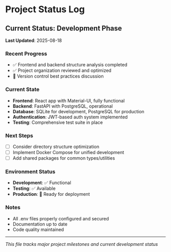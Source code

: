 # Project Status Log

## Current Status: Development Phase
**Last Updated**: 2025-08-18

### Recent Progress
- ✅ Frontend and backend structure analysis completed
- ✅ Project organization reviewed and optimized
- 🔄 Version control best practices discussion

### Current State
- **Frontend**: React app with Material-UI, fully functional
- **Backend**: FastAPI with PostgreSQL, operational
- **Database**: SQLite for development, PostgreSQL for production
- **Authentication**: JWT-based auth system implemented
- **Testing**: Comprehensive test suite in place

### Next Steps
- [ ] Consider directory structure optimization
- [ ] Implement Docker Compose for unified development
- [ ] Add shared packages for common types/utilities

### Environment Status
- **Development**: ✅ Functional
- **Testing**: ✅ Available
- **Production**: 🔄 Ready for deployment

### Notes
- All .env files properly configured and secured
- Documentation up to date
- Code quality maintained

---
*This file tracks major project milestones and current development status*
